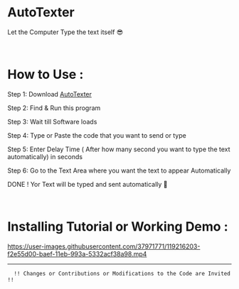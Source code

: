 # AutoTexter
Let the Computer Type the text itself  :sunglasses:

<br>

How to Use : 
=============
 


Step 1: Download <a href="https://github.com/shu6h4m/AutoTexter/raw/main/AutoTexter.exe"> AutoTexter </a>

Step 2: Find & Run this program 

Step 3: Wait till Software loads  

Step 4: Type or Paste the code that you want to send or type
 
Step 5: Enter Delay Time ( After how many second you want to type the text automatically) in seconds

Step 6: Go to the Text Area where you want the text to appear Automatically

DONE ! Yor Text will be typed and sent automatically :metal:

</br>

Installing Tutorial or Working Demo :
=============



https://user-images.githubusercontent.com/37971771/119216203-f2e55d00-baef-11eb-993a-5332acf38a98.mp4

<hr> 

      !! Changes or Contributions or Modifications to the Code are Invited !!
                              
